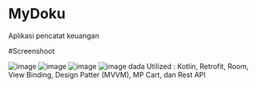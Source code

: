 # MyDoku

Aplikasi pencatat keuangan

#Screenshoot

![image](https://user-images.githubusercontent.com/53558289/220338479-a9da8488-80fc-47e1-a20c-cec3e69a7cf5.png)
![image](https://user-images.githubusercontent.com/53558289/220338507-6d9f82c2-9061-4a69-949c-a5190ff4e134.png)
![image](https://user-images.githubusercontent.com/53558289/220338527-085390dc-09c7-4e4c-9e41-1b54532c0dd3.png)
![image](https://user-images.githubusercontent.com/53558289/220338537-5053c577-c7b7-4a8f-9343-50643e032088.png)
dada
Utilized : Kotlin, Retrofit, Room, View Binding, Design Patter (MVVM), MP Cart, dan Rest API
